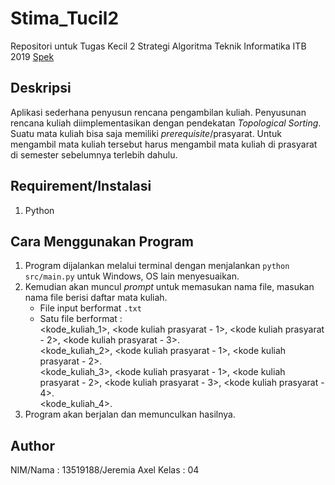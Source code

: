 # Stima_Tucil2
Repositori untuk Tugas Kecil 2 Strategi Algoritma Teknik Informatika ITB 2019
[Spek](https://informatika.stei.itb.ac.id/~rinaldi.munir/Stmik/2020-2021/Tugas-Kecil-2-(2021).pdf)

## Deskripsi
Aplikasi sederhana penyusun rencana pengambilan kuliah. Penyusunan rencana kuliah diimplementasikan dengan pendekatan _Topological Sorting_.
Suatu mata kuliah bisa saja memiliki _prerequisite_/prasyarat. Untuk mengambil mata kuliah tersebut harus mengambil mata kuliah di prasyarat di semester sebelumnya terlebih dahulu.

## Requirement/Instalasi
1. Python

## Cara Menggunakan Program
1. Program dijalankan melalui terminal dengan menjalankan ```python src/main.py``` untuk Windows, OS lain menyesuaikan.
2. Kemudian akan muncul _prompt_ untuk memasukan nama file, masukan nama file berisi daftar mata kuliah.
    - File input berformat ```.txt```
    - Satu file berformat :\
      <kode_kuliah_1>, <kode kuliah prasyarat - 1>, <kode kuliah prasyarat - 2>, <kode kuliah prasyarat - 3>.\
      <kode_kuliah_2>, <kode kuliah prasyarat - 1>, <kode kuliah prasyarat - 2>.\
      <kode_kuliah_3>, <kode kuliah prasyarat - 1>, <kode kuliah prasyarat - 2>, <kode kuliah prasyarat - 3>, <kode kuliah prasyarat - 4>.\
      <kode_kuliah_4>.
3. Program akan berjalan dan memunculkan hasilnya.

## Author
NIM/Nama : 13519188/Jeremia Axel
Kelas : 04
